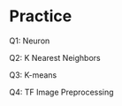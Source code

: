 # Practice  
Q1: Neuron                                      
           
Q2: K Nearest Neighbors     
    
Q3: K-means          
   
Q4: TF Image Preprocessing         
